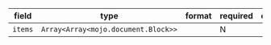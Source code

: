 | field | type | format | required | default | description |
|---|---|---|---|---|---|
| `items` | `Array<Array<mojo.document.Block>>` |  | N |  |
